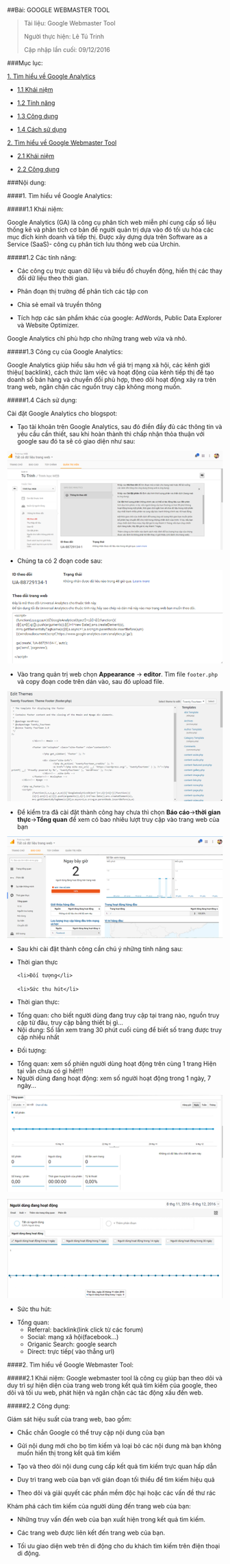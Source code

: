##Bài: GOOGLE WEBMASTER TOOL

>Tài liệu: Google Webmaster Tool
>
>Người thực hiện: Lê Tú Trinh
>
>Cập nhập lần cuối: 09/12/2016

###Mục lục:

[1. Tìm hiểu về Google Analytics](#1)

- [1.1 Khái niệm](#1.1)

- [1.2 Tính năng](#1.2)

- [1.3 Công dụng](#1.3)

- [1.4 Cách sử dụng](#1.4)

[2. Tìm hiểu về Google Webmaster Tool](#2)

- [2.1 Khái niệm](#2.1)

- [2.2 Công dụng](#2.2)

###Nội dung: 

<a name="1"></a>
####1. Tìm hiểu về Google Analytics:

<a name="1.1"></a>
#####1.1 Khái niệm:

Google Analytics (GA) là công cụ phân tích web miễn phí cung cấp số liệu thống kê và phân tích cơ bản để người quản trị dựa vào đó tối ưu hóa các mục đích kinh doanh và tiếp thị. Được xây dựng dựa trên Software as a Service (SaaS)- công cụ phân tích lưu thông web của Urchin.

<a name="1.2"></a>
#####1.2 Các tính năng:

- Các công cụ trực quan dữ liệu và biểu đồ chuyển động, hiển thị các thay đổi dữ liệu theo thời gian.

- Phân đoạn thị trường để phân tích các tập con

- Chia sẻ email và truyền thông

- Tích hợp các sản phẩm khác của google: AdWords, Public Data Explorer và Website Optimizer.

Google Analytics chỉ phù hợp cho những trang web vừa và nhỏ.

<a name="1.3"></a>
#####1.3 Công cụ của Google Analytics:

Google Analytics giúp hiểu sâu hơn về giá trị mạng xã hội, các kênh giới thiệu(
backlink), cách thức làm việc và hoạt động của kênh tiếp thị để tạo doanh số bán hàng và chuyển đổi phù hợp, theo dõi hoạt động xảy ra trên trang web, ngăn chặn các nguồn truy cập không mong muốn.

<a name="1.4"></a>
#####1.4 Cách sử dụng:

Cài đặt Google Analytics cho blogspot:

- Tạo tài khoản trên Google Analytics, sau đó điền đầy đủ các thông tin và yêu cầu cần thiết, sau khi hoàn thành thì chấp nhận thỏa thuận với google sau đó ta sẽ có giao diện như sau:

![1](https://github.com/TrinhTu/web_developer/blob/master/Task16_Google_Webmaster_Tool/image/1.png)

- Chúng ta có 2 đoạn code sau:

![2](https://github.com/TrinhTu/web_developer/blob/master/Task16_Google_Webmaster_Tool/image/2.png)

- Vào trang quản trị web chọn **Appearance** -> **editor**. Tìm file `footer.php` và copy đoạn code trên dán vào, sau đó upload file.

![3](https://github.com/TrinhTu/web_developer/blob/master/Task16_Google_Webmaster_Tool/image/3.png)

- Để kiểm tra đã cài đặt thành công hay chưa thì chọn **Báo cáo**->**thời gian thực**->**Tổng quan** để xem có bao nhiêu lượt truy cập vào trang web của bạn

![4](https://github.com/TrinhTu/web_developer/blob/master/Task16_Google_Webmaster_Tool/image/4.png)

- Sau khi cài đặt thành công cần chú ý những tính năng sau: 
<ul>
	<li>Thời gian thực</li>
  
	<li>Đối tượng</li>
  
	<li>Sức thu hút</li>
</ul>

- Thời gian thực: 
<ul>
	<li>Tổng quan: cho biết người dùng đang truy cập tại trang nào, nguồn truy cập từ đâu, truy cập bằng thiết bị gì...
	</li>
	<li>Nội dung: Số lần xem trang 30 phút cuối cùng để biết số trang được truy cập nhiều nhất</li>
</ul>

- Đối tượng:
<ul>
	<li>Tổng quan: xem số phiên người dùng hoạt động trên cùng 1 trang
	Hiện tại vẫn chưa có gì hết!!!</li>
	<li>Người dùng đang hoạt động: xem số người hoạt động trong 1 ngày, 7 ngày...
	</li>
</ul>

 ![5](https://github.com/TrinhTu/web_developer/blob/master/Task16_Google_Webmaster_Tool/image/5.png)
 
 ![6](https://github.com/TrinhTu/web_developer/blob/master/Task16_Google_Webmaster_Tool/image/6.png)

- Sức thu hút:
<ul>
	<li>
		Tổng quan:
		<ul>
			<li>Referral: backlink(link click từ các forum)</li>
			<li>Social: mạng xã hội(facebook...)</li>
			<li>Origanic Search: google search</li>
			<li>Direct: trực tiếp( vào thẳng url)</li>
		</ul>
	</li>
</ul>

<a name="2"></a>
####2. Tìm hiểu về Google Webmaster Tool:

<a name="2.1"></a>
#####2.1 Khái niệm:
Google webmaster tool là công cụ giúp bạn theo dõi và duy trì sự hiện diện của trang web trong kết quả tìm kiếm của google, theo dõi và tối ưu web, phát hiện và ngăn chặn các tác động xấu đến web.

<a name="2.2"></a>
#####2.2 Công dụng:

Giám sát hiệu suất của trang web, bao gồm:

- Chắc chắn Google có thể truy cập nội dung của bạn

- Gửi nội dung mới cho bọ tìm kiếm và loại bỏ các nội dung mà bạn không muốn hiển thị trong kết quả tìm kiếm

- Tạo và theo dõi nội dung cung cấp kết quả tìm kiếm trực quan hấp dẫn

- Duy trì trang web của bạn với gián đoạn tối thiểu để tìm kiếm hiệu quả

- Theo dõi và giải quyết các phần mềm độc hại hoặc các vấn đề thư rác

Khám phá cách tìm kiếm của người dùng đến trang web của bạn:

- Những truy vấn đến web của bạn xuất hiện trong kết quả tìm kiếm.

- Các trang web được liên kết đến trang web của bạn.

- Tối ưu giao diện web trên di động cho du khách tìm kiếm trên điện thoại di động.

